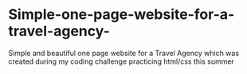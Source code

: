 # Simple-one-page-website-for-a-travel-agency-
Simple and beautiful one page website for a Travel Agency which was created during my coding challenge  practicing html/css this summer  
